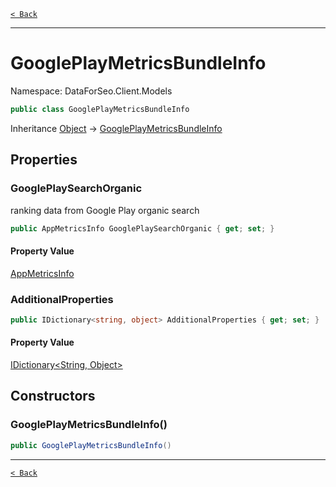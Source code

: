 [`< Back`](./)

---

# GooglePlayMetricsBundleInfo

Namespace: DataForSeo.Client.Models

```csharp
public class GooglePlayMetricsBundleInfo
```

Inheritance [Object](https://docs.microsoft.com/en-us/dotnet/api/system.object) → [GooglePlayMetricsBundleInfo](./dataforseo.client.models.googleplaymetricsbundleinfo)

## Properties

### **GooglePlaySearchOrganic**

ranking data from Google Play organic search

```csharp
public AppMetricsInfo GooglePlaySearchOrganic { get; set; }
```

#### Property Value

[AppMetricsInfo](./dataforseo.client.models.appmetricsinfo)<br>

### **AdditionalProperties**

```csharp
public IDictionary<string, object> AdditionalProperties { get; set; }
```

#### Property Value

[IDictionary&lt;String, Object&gt;](https://docs.microsoft.com/en-us/dotnet/api/system.collections.generic.idictionary-2)<br>

## Constructors

### **GooglePlayMetricsBundleInfo()**

```csharp
public GooglePlayMetricsBundleInfo()
```

---

[`< Back`](./)
